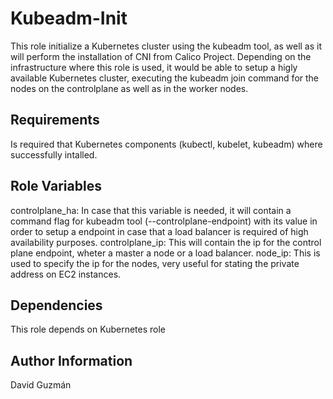 Kubeadm-Init
=========

This role initialize a Kubernetes cluster using the kubeadm tool, as well as it will perform the installation of CNI from Calico Project. Depending on the infrastructure where this role is used, it would be able to setup a higly available Kubernetes cluster, executing the kubeadm join command for the nodes on the controlplane as well as in the worker nodes. 

Requirements
------------

Is required that Kubernetes components (kubectl, kubelet, kubeadm) where successfully intalled.

Role Variables
--------------

controlplane_ha: In case that this variable is needed, it will contain a command flag for kubeadm tool (--controlplane-endpoint) with its value in order to setup a endpoint in case that a load balancer is required of high availability purposes.
controlplane_ip: This will contain the ip for the control plane endpoint, wheter a master a node or a load balancer.
node_ip: This is used to specify the ip for the nodes, very useful for stating the private address on EC2 instances.

Dependencies
------------

This role depends on Kubernetes role

Author Information
------------------

David Guzmán